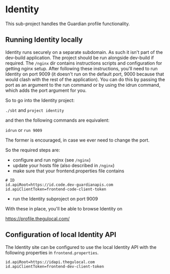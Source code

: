 # Identity

This sub-project handles the Guardian profile functionality.

## Running Identity locally

Identity runs securely on a separate subdomain. As such it isn't part
of the dev-build application. The project should be run alongside
dev-build if required. The `/nginx` dir contains instructions scripts
and configuration for getting nginx setup. After following these
instructions, you'll need to run Identity on port 9009 (it doesn't run
on the default port, 9000 because that would clash with the rest of
the application). You can do this by passing the port as an argument
to the run command or by using the idrun command, which adds the port
argument for you.

So to go into the Identity project:

  `./sbt` and `project identity`

and then the following commands are equivalent:

  `idrun` or `run 9009`

The former is encouraged, in case we ever need to change the port.

So the required steps are:

* configure and run nginx (see `/nginx`)
* update your hosts file (also described in `/nginx`)
* make sure that your frontend.properties file contains

```
# ID
id.apiRoot=https://id.code.dev-guardianapis.com
id.apiClientToken=frontend-code-client-token
```

* run the Identity subproject on port 9009

With these in place, you'll be able to browse Identity on

  https://profile.thegulocal.com/

## Configuration of local Identity API

The Identity site can be configured to use the local Identity API with the
following properties in `frontend.properties`.

    id.apiRoot=https://idapi.thegulocal.com
    id.apiClientToken=frontend-dev-client-token
